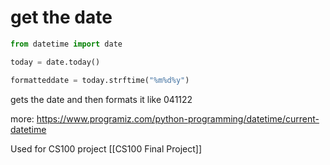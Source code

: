 # get the date
```python
from datetime import date

today = date.today()

formatteddate = today.strftime("%m%d%y")
```
gets the date and then formats it like 041122


more: https://www.programiz.com/python-programming/datetime/current-datetime

Used for CS100 project [[CS100 Final Project]]
